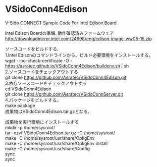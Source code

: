 # VSidoConn4Edison  
V-Sido CONNECT Sample Code For Intel Edison Board  
  

Intel Edison Boardの準備.
  動作確認済みファームウェア  
    http://downloadmirror.intel.com/24698/eng/edison-image-ww05-15.zip
  
ソースコードをビルドする.  
1.Intel Edisonのコマンドラインから、ビルド必要環境をインストールする。  
   wget --no-check-certificate -O - https://asratec.github.io/VSidoConn4Edison/buildenv.sh | sh  
2.ソースコードをチェックアウトする  
  git clone https://github.com/Asratec/VSidoConn4Edison.git  
3.依存ソースコードをチェックアウトする  
  cd VSidoConn4Edison  
  git clone https://github.com/Asratec/VSidoConnServer.git  
4.パッケージをビルドする。  
  make package    
  成果物はVSidoConn4Edison.tar.gzとなる。

成果物を実行環境にインストールする  
  mkdir -p /home/sysroot/  
  tar -xzvf VSidoConn4Edison.tar.gz -C /home/sysroot/  
  make -C /home/sysroot/usr/share/OpkgEnv  
  make -C /home/sysroot/usr/share/OpkgEnv install  
  make -C /home/sysroot/usr/share/Config  
  sync  
  sync  

  
